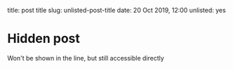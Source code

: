 title: post title
slug: unlisted-post-title
date: 20 Oct 2019, 12:00
unlisted: yes
# Hidden post
Won't be shown in the line, but still accessible directly